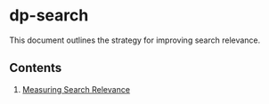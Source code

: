 dp-search
=========

This document outlines the strategy for improving search relevance.

Contents
--------

1. [Measuring Search Relevance](search_relevance/README.md)